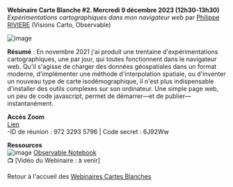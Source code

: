 **Webinaire Carte Blanche #2. Mercredi 9 décembre 2023 (12h30-13h30)** </br>
_Expérimentations cartographiques dans mon navigateur web_ par [Philippe RIVIERE](https://observablehq.com/@fil) (Visions Carto, Observable) </br>

![image](https://user-images.githubusercontent.com/13615192/203082266-bfa0e3a4-e476-4da1-8dfa-567a0418f53f.png)


**Résumé** : En novembre 2021 j'ai produit une trentaine d'expérimentations cartographiques, une par jour, qui toutes fonctionnent 
dans le navigateur web. Qu'il s'agisse de charger des données géospatiales dans un format moderne, d'implémenter une méthode d'interpolation
spatiale, ou d'inventer un nouveau type de carte isodémographique, il n'est plus indispensable d'installer des outils complexes
sur son ordinateur. Une simple page web, un peu de code javascript, permet de démarrer—et de publier—instantanément.


**Accès Zoom** </br>
[Lien](https://cnrs.zoom.us/j/97232935796?pwd=UnhxWFlBKytoWmtFampWcVpkZGlDQT09) </br>
-ID de réunion : 972 3293 5796 | Code secret : 6J92Ww </br>

**Ressources** </br>
![image](https://user-images.githubusercontent.com/13615192/203078292-64a46c73-f445-44d5-a84c-6279ead7dfc5.png)
[Observable Notebook](https://observablehq.com/@visionscarto/30-days-and-as-many-maps)</br>
📺 [Vidéo du Webinaire : à venir] </br>


Retour à l'accueil des [Webinaires Cartes Blanches](https://github.com/magisAR9/webinaires)
